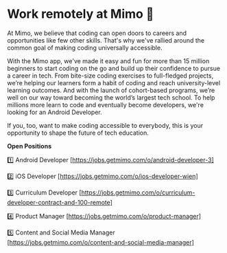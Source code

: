 # Work remotely at Mimo 🚀

At Mimo, we believe that coding can open doors to careers and opportunities like few other skills. That's why we've rallied around the common goal of making coding universally accessible.

With the Mimo app, we've made it easy and fun for more than 15 million beginners to start coding on the go and build up their confidence to pursue a career in tech. From bite-size coding exercises to full-fledged projects, we’re helping our learners form a habit of coding and reach university-level learning outcomes. And with the launch of cohort-based programs, we’re well on our way toward becoming the world’s largest tech school. To help millions more learn to code and eventually become developers, we're looking for an Android Developer.

If you, too, want to make coding accessible to everybody, this is your opportunity to shape the future of tech education.

**Open Positions**

1️⃣ Android Developer [https://jobs.getmimo.com/o/android-developer-3]

2️⃣ iOS Developer [https://jobs.getmimo.com/o/ios-developer-wien]

3️⃣ Curriculum Developer [https://jobs.getmimo.com/o/curriculum-developer-contract-and-100-remote]

4️⃣ Product Manager [https://jobs.getmimo.com/o/product-manager]

5️⃣ Content and Social Media Manager [https://jobs.getmimo.com/o/content-and-social-media-manager]

